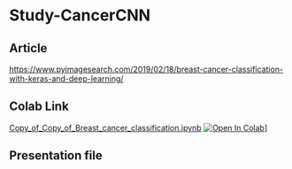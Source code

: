 # Study-CancerCNN


## Article 
https://www.pyimagesearch.com/2019/02/18/breast-cancer-classification-with-keras-and-deep-learning/

## Colab Link
[Copy_of_Copy_of_Breast_cancer_classification.ipynb](Copy_of_Copy_of_Breast_cancer_classification.ipynb) [![Open In Colab](https://colab.research.google.com/assets/colab-badge.svg)](https://colab.research.google.com/drive/1WKGWD0IYupIRtnxAJ7dLuhmqBVWvT00v#scrollTo=bxu7CYOlshSQ)]

## Presentation file
